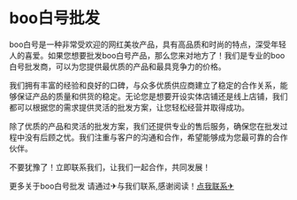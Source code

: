 # boo白号批发

boo白号是一种非常受欢迎的网红美妆产品，具有高品质和时尚的特点，深受年轻人的喜爱。如果您想要批发boo白号产品，那么您来对地方了！我们是专业的boo白号批发商，可以为您提供最优质的产品和最具竞争力的价格。

我们拥有丰富的经验和良好的口碑，与众多优质供应商建立了稳定的合作关系，能够保证产品的质量和供货的稳定。无论您是想要开设实体店铺还是线上店铺，我们都可以根据您的需求提供灵活的批发方案，让您轻松经营并取得成功。

除了优质的产品和灵活的批发方案，我们还提供专业的售后服务，确保您在批发过程中没有后顾之忧。我们注重与客户的沟通和合作，希望能够成为您最可靠的合作伙伴。

不要犹豫了！立即联系我们，让我们一起合作，共同发展！

更多关于boo白号批发 请通过✈与我们联系,感谢阅读！[点我联系✈](https://auth.G208.com)